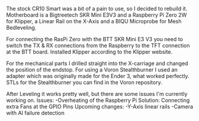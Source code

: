 The stock CR10 Smart was a bit of a pain to use, so I decided to rebuild it. 
Motherboard is a Bigtreetech SKR Mini E3V3 and a Raspberry Pi Zero 2W for Klipper, a Linear Rail on the X-Axis and a BIQU Microprobe for Mesh Bedleveling. 

For connecting the RasPi Zero with the BTT SKR Mini E3 V3 you need to switch the TX & RX connections from the Raspberry to the TFT connection at the BTT board. 
Installed Klipper according to the Klipper website. 

For the mechanical parts I drilled straight into the X-carriage and changed the position of the endstop. For using a Voron Stealthburner I used an adapter which was originally made for the Ender 3, what worked perfectly. 
STLs for the Stealthburner you can find in the Voron repository. 

After Leveling it works pretty well, but there are some issues I'm currently working on.
Issues: 
-Overheating of the Raspberry Pi 
Solution: Connecting extra Fans at the GPIO Pins
Upcoming changes:
-Y-Axis linear rails
-Camera with AI failure detection

